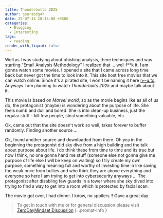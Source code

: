 ```yaml
---
title: Thunderbolts 2025
author: gourabdg47
date: 25-07-13 20:15:00 +0500
categories:
  - Blogging
  - Interesting
tags:
  - reading
render_with_liquid: false
---
```


Well as I was studying about phishing analysis, there techniques and was starting "Email Analysis Methodology" I realized that ... well f**k it, I am gonna watch some movies. I opened a site that I came across long time back but never got the time to look into it. This site host free movies that we can watch online. Since it's a pirated site, I won't be naming it here [n--u.to](https://www.reddit.com/media?url=https://preview.redd.it/qnjwm6dgvlq91.jpg?width%3D1080%26crop%3Dsmart%26auto%3Dwebp%26s%3Dc6013a7e3f87a9292de3cb667fa3f328fdac2757). 
Anyways I am planning to watch *Thunderbolts 2025* and maybe talk about it. 

This movie is based on _Marvel world_, so as the movie begins like as all of us do, the protagonist (maybe) is wondering about the purpose of life. She feels numb and dull and bored. She is into clean-up business, just the regular stuff - kill few people, steal something valuable, etc 

Ok, came out that the site doesn't work so well, takes forever to buffer randomly. Finding another source ...

Ok, found another source and downloaded from there. Oh yea in the beginning the protagonist did sky dive from a high building and the talk about purpose about life. I do think these from time to time and its true but now I think, no one gonna hand me stuff (someone else not gonna give me purpose of life else I will be keep on waiting) so I try create my own purpose, something meaning full and worthy of investing time in like saving the weak once from bullies and who think they are above everything and everyone so here I am trying to get into cybersecurity anyways ... 
The protagonist after disabling few guards in a tower where she sky dived into trying to find a way to get into a room which is protected by facial scan. 

The movie got over, I had dinner. I know, no spoilers !! 
Gave a great day 


> To get in touch with me or for general discussion please visit [ZeroDayMindset Discussion](https://github.com/orgs/X3N0-G0D/discussions/1) 
{: .prompt-info }
